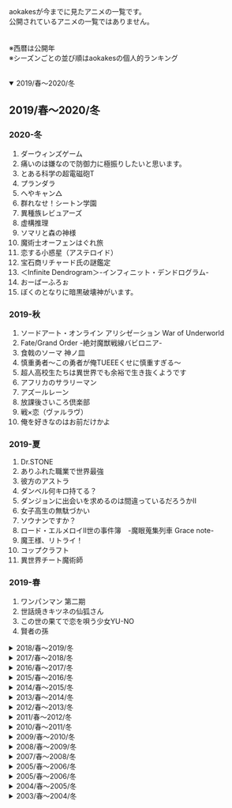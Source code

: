 aokakesが今までに見たアニメの一覧です。  
公開されているアニメの一覧ではありません。  
<br>
<br>
※西暦は公開年  
※シーズンごとの並び順はaokakesの個人的ランキング  
<br>
<details open>
<summary>2019/春～2020/冬</summary>
<div>

## 2019/春～2020/冬
### 2020-冬
1. ダーウィンズゲーム
1. 痛いのは嫌なので防御力に極振りしたいと思います。
1. とある科学の超電磁砲T
1. プランダラ
1. へやキャン△
1. 群れなせ！シートン学園
1. 異種族レビュアーズ
1. 虚構推理
1. ソマリと森の神様
1. 魔術士オーフェンはぐれ旅
1. 恋する小惑星（アステロイド）
1. 宝石商リチャード氏の謎鑑定
1. ＜Infinite Dendrogram＞-インフィニット・デンドログラム-
1. おーばーふろぉ
1. ぼくのとなりに暗黒破壊神がいます。

### 2019-秋
1. ソードアート・オンライン アリシゼーション War of Underworld
1. Fate/Grand Order -絶対魔獣戦線バビロニア-
1. 食戟のソーマ 神ノ皿
1. 慎重勇者～この勇者が俺TUEEEくせに慎重すぎる～
1. 超人高校生たちは異世界でも余裕で生き抜くようです
1. アフリカのサラリーマン
1. アズールレーン
1. 放課後さいころ倶楽部
1. 戦×恋（ヴァルラヴ）
1. 俺を好きなのはお前だけかよ

### 2019-夏
1. Dr.STONE
1. ありふれた職業で世界最強
1. 彼方のアストラ
1. ダンベル何キロ持てる？
1. ダンジョンに出会いを求めるのは間違っているだろうかⅡ
1. 女子高生の無駄づかい
1. ソウナンですか？
1. ロード・エルメロイⅡ世の事件簿　-魔眼蒐集列車 Grace note-
1. 魔王様、リトライ！
1. コップクラフト
1. 異世界チート魔術師

### 2019-春
1. ワンパンマン 第二期
1. 世話焼きキツネの仙狐さん
1. この世の果てで恋を唄う少女YU-NO
1. 賢者の孫
</div></details>

<details><summary>2018/春～2019/冬</summary><div>

## 2018/春～2019/冬
### 2019-冬
1. かぐや様は告らせたい～天才たちの恋愛頭脳戦～
1. 五等分の花嫁
1. 同居人はひざ、時々、頭のうえ。
1. グリムノーツ The Animation
1. ブギーポップは笑わない
1. ガーリー・エアフォース
1. 私に天使が舞い降りた!
1. けものフレンズ2

### 2018-秋
1. ソードアート・オンライン アリシゼーション
1. 青春ブタ野郎はバニーガール先輩の夢を見ない
1. 転生したらスライムだった件
1. うちのメイドがウザすぎる！
1. ゾンビランドサガ
1. 寄宿学校のジュリエット
1. 色づく世界の明日から
1. やがて君になる
1. ゴブリンスレイヤー
1. SSSS.GRIDMAN
1. FAIRY TAIL ファイナルシリーズ
1. 俺が好きなのは妹だけど妹じゃない
1. とある魔術の禁書目録Ⅲ

### 2018-夏
1. オーバーロードⅢ
1. 異世界魔王と召喚少女の奴隷魔術
1. はたらく細胞
1. ちおちゃんの通学路
1. 百錬の覇王と聖約の戦乙女
1. 進撃の巨人 Season 3
1. ISLAND
1. ヤマノススメ サードシーズン
1. ゆらぎ荘の幽奈さん

### 2018-春
1. ソードアート・オンライン オルタナティブ ガンゲイル・オンライン
1. ヒナまつり
1. 食戟のソーマ 餐ノ皿「遠月列車篇」
1. STEINS;GATE 0
1. こみっくがーるず
1. ウマ娘 プリティーダービー
</div></details>

<details><summary>2017/春～2018/冬</summary><div>

## 2017/春～2018/冬
### 2018-冬
1. ヴァイオレット・エヴァーガーデン
1. ガウリールドロップアウト
1. 宇宙よりも遠い場所
1. ゆるキャン△
1. りゅうおうのおしごと！
1. オーバーロードⅡ
1. ようこそ実力至上主義の教室へ
1. アホガール
1. 徒然チルドレン
1. ヤマノススメ おもいでプレゼント
1. GRANBLUE FANTASY The Animation
1. citrus
1. ポプテピピック
1. 刀使ノ巫女
1. デスマーチからはじまる異世界狂想曲

### 2017-秋
1. 食戟のソーマ餐ノ皿
1. 魔法使いの嫁
1. 干物妹！うまるちゃんR
1. このはな綺譚
1. 血界戦線 & BEYOND
1. キノの旅 -the Beautiful World- the Animated Series
1. 僕の彼女がマジメ過ぎるしょびっちな件

### 2017-夏
1. 異世界食堂
1. NEW GAME!!
1. はじめてのギャル
1. 賭ケグルイ
1. ゲーマーズ！
1. ナイツ＆マジック
1. Fate／Apocrypha
1. 捏造トラップ-NTR-
1. 異世界はスマートフォンとともに。

### 2017-春
1. ソード・オラトリア
1. ロクでなし魔術講師と禁忌教典
1. クロックワーク・プラネット
1. 月がきれい
1. エロマンガ先生
1. サクラダリセット
1. 終末なにしてますか？ 忙しいですか？ 救ってもらっていいですか？
1. 進撃の巨人 Season2
1. ゼロから始める魔法の書
1. 冴えない彼女の育てかた♭
1. サクラクエスト
</div></details>

<details><summary>2016/春～2017/冬</summary><div>

## 2016/春～2017/冬
### 2017-冬
1. ガヴリールドロップアウト
1. けものフレンズ
1. この素晴らしい世界に祝福を！2期
1. 幼女戦記
1. 小林さんちのメイドラゴン
1. 亜人ちゃんは語りたい
1. Fate／Grand Order ‐First Order‐
1. Rewrite 2nd Season
1. 劇場版トリニティセブン -悠久図書館と錬金術少女-

### 2016-秋
1. おくさまが生徒会長！＋！
1. ガーリッシュ ナンバー

### 2016-夏
1. アクセル・ワールド－インフィニット・バースト－
1. NEW GAME！
1. 食戟のソーマ 弐の皿
1. ReLIFE
1. Fate/kaleid liner プリズマ☆イリヤ ドライ!!
1. orange
1. Rewrite
1. クオリディア・コード
1. 魔装学園H×H
1. この美術部には問題がある！

### 2016-春
1. 学戦都市アスタリスク 2nd SEASON
1. Re：ゼロから始める異世界生活
1. ばくおん！！
1. ハイスクール・フリート (はいふり)
1. くまみこ
1. テラフォーマーズ リベンジ
1. ふらいんぐうぃっち
1. マクロスΔ
1. 甲鉄城のカバネリ
</div></details>

<details><summary>2015/春～2016/冬</summary><div>

## 2015/春～2016/冬
### 2016-冬
1. この素晴らしい世界に祝福を！
1. 蒼の彼方のフォーリズム
1. 僕だけがいない街
1. 灰と幻想のグリムガル

### 2015-秋
1. ワンパンマン
1. 学戦都市アスタリスク
1. ご注文はうさぎですか？？（第2期）
1. 落第騎士の英雄譚

### 2015-夏
1. オーバーロード
1. 監獄学園 - プリズン スクール -
1. 干物妹！うまるちゃん
1. Charlotte
1. Fate/kaleid liner プリズマ☆イリヤ ツヴァイ！
1. のんのんびよりりぴーと
1. がっこうぐらし！
1. 放課後のプレアデス
1. おくさまが生徒会長！

### 2015-春
1. 食戟のソーマ
1. ダンジョンに出会いを求めるのは間違っているだろうか
1. プラスティック・メモリーズ
1. Fate／stay night[Unlimited Blade Works] 2ndシーズン
1. やはり俺の青春ラブコメはまちがっている。続
1. 血界戦線
</div></details>

<details><summary>2014/春～2015/冬</summary><div>

## 2014/春～2015/冬
### 2015-冬
1. 聖剣使いの禁呪詠唱
1. アブソリュート・デュオ
1. 暗殺教室
1. 艦隊これくしょん -艦これ-
1. 冴えない彼女の育てかた
1. 銃皇無尽のファフニール
1. 新妹魔王の契約者
1. 東京喰種√A

### 2014-秋
1. 四月は君の嘘
1. SHIROBAKO
1. 甘城ブリリアントパーク
1. トリニティセブン
1. 異能バトルは日常系のなかで
1. 寄生獣 セイの格率
1. PSYCHO-PASS サイコパス2
1. Fate／stay night [Unlimited Blade Works]

### 2014-夏
1. ソードアートオンラインⅡ
1. ばらかもん
1. PSYCHO-PASS サイコパス
1. 精霊使いの剣舞
1. 東京喰種
1. アカメが斬る！
1. 残響のテロル

### 2014-春
1. 魔法科高校の劣等生
1. ノーゲーム・ノーライフ
1. ご注文はうさぎですか？
1. 極黒のブリュンヒルデ
1. それでも世界は美しい
1. ハイキュー！！
1. 星刻の竜騎士
1. 僕らはみんな河合荘
1. 悪魔のリドル
1. ブラック・ブレット
1. 龍ヶ嬢七々々の埋蔵金
1. メカクシティアクターズ
</div></details>

<details><summary>2013/春～2014/冬</summary><div>

## 2013/春～2014/冬
### 2014-冬
1. 咲-Saki- 全国編
1. 生徒会役員共＊
1. ソードアート・オンライン Extra Edition
1. 未確認で進行形
1. ニセコイ
1. 魔法戦争
1. 桜Trick
1. ディーふらぐ！

### 2013-秋
1. ストライク・ザ・ブラッド
1. ゴールデンタイム
1. ログ・ホライズン
1. のんのんびより
1. 蒼き鋼のアルペジオ -アルス・ノヴァ-
1. アウトブレイク・カンパニー
1. 俺の脳内選択肢が、学園ラブコメを全力で邪魔している
1. 凪のあすから
1. マギ The Kingdom of magic (2期)
1. 機巧少女は傷つかない
1. 東京レイヴンズ
1. 弱虫ペダル

### 2013-夏
1. Fate/kaleid liner プリズマ☆イリヤ
1. 超次元ゲイム ネプテューヌ

### 2013-春
1. 進撃の巨人
1. とある科学の超電磁砲S
1. ハヤテのごとく！ Cuties
1. やはり俺の青春ラブコメはまちがっている。
</div></details>

<details><summary>2012/春～2013/冬</summary><div>

## 2012/春～2013/冬
### 2013-冬
1. まおゆう魔王勇者
1. 問題児たちが異世界から来るそうですよ？
1. ラブライブ！school idol project
1. 琴浦さん
1. 閃乱カグラ

### 2012-秋
1. さくら荘のペットな彼女
1. ガールズ&パンツァー
1. イクシオン サーガ DT
1. マギ
1. PSYCHO-PASS サイコパス
1. ハヤテのごとく！ CAN'T TAKE MY EYES OFF YOU
1. 中二病でも恋がしたい！

### 2012-夏
1. ソードアート・オンライン
1. じょしらく
1. 人類は衰退しました
1. ゆるゆり♪♪
1. だから僕は、Hができない。

### 2012-春
1. 咲-Saki- 阿知賀編 episode of side-A
1. 這いよれ！ニャル子さん
1. アクセルワールド
1. Fate／Zero
</div></details>

<details><summary>2011/春～2012/冬</summary><div>

## 2011/春～2012/冬
### 2012-冬
1. あの夏で待ってる
1. 男子高校生の日常
1. キルミーベイベー
1. 偽物語

### 2011-秋
1. ギルティクラウン
1. Fate／Zero
1. ベン・トー
1. 僕は友達が少ない

### 2011-夏
1. まよチキ！
1. ゆるゆり
1. バカとテストと召喚獣にっ！

### 2011-春
1. STEINS；GATE
1. 花咲くいろは
1. 日常
1. 青の祓魔師
1. あの日見た花の名前を僕達はまだ知らない。
</div></details>

<details><summary>2010/春～2011/冬</summary><div>

## 2010/春～2011/冬
### 2011-冬
1. 魔法少女まどか☆マギカ

### 2010-秋
1. 俺の妹がこんなに可愛いわけがない
1. テガミバチREVERSE
1. とある魔術の禁書目録[インデックス] Ⅱ 第2期

### 2010-夏
1. 生徒会役員共
1. ストライクウィッチーズ2

### 2010-春
1. Angel Beats！
1. けいおん！！ 2期
1. あそびにいくヨ！
</div></details>

<details><summary>2009/春～2010/冬</summary><div>

## 2009/春～2010/冬
### 2010-冬
1. バカとテストと召喚獣

### 2009-秋
1. テガミバチ
1. とある科学の超電磁砲

### 2009-夏
1. 化物語
1. 東京マグニチュード8.0

### 2009-春
1. 咲-Saki-
1. けいおん！
1. 東のエデン
1. 涼宮ハルヒの憂鬱 第2期
1. ハヤテのごとく！！ 第2期
1. アラド戦記 スラップアップパーティー
</div></details>

<details><summary>2008/春～2009/冬</summary><div>

## 2008/春～2009/冬
### 2009-冬
1. 獣の奏者エリン
1. みなみけ おかえり

### 2008-秋
1. CLANNAD AFTER STORY-クラナド アフターストーリー
1. 喰霊-零-
1. とある魔術の禁書目録

### 2008-夏
1. ストライクウィッチーズ

### 2008-春
1. コードギアス 反逆のルルーシュ R2
1. マクロスＦ
1. 図書館戦争
</div></details>

<details><summary>2007/春～2008/冬</summary><div>

## 2007/春～2008/冬
### 2008-冬
1. みなみけ おかわり

### 2007-秋
1. CLANNAD
1. みなみけ

### 2007-夏
1. ひぐらしのなく頃に解

### 2007-春
1. ハヤテのごとく！
</div></details>

<details><summary>2005/春～2006/冬</summary><div>

## 2006/春～2007/冬
### 2006-秋
1. コードギアス 反逆のルルーシュ
1. 家庭教師ヒットマンREBORN！
1. 結界師

### 2006-春
1. 涼宮ハルヒの憂鬱
1. ひぐらしのなく頃に
</div></details>

<details><summary>2005/春～2006/冬</summary><div>

## 2005/春～2006/冬
### 2006-冬
1. Fate／stay night
</div></details>

<details><summary>2004/春～2005/冬</summary><div>

## 2004/春～2005/冬
### 2004-秋
1. ジパング
</div></details>

<details><summary>2003/春～2004/冬</summary><div>

## 2003/春～2004/冬
### 2003-夏
1. キノの旅
</div></details>

